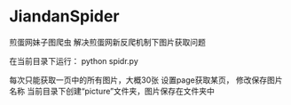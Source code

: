 # JiandanSpider
煎蛋网妹子图爬虫 解决煎蛋网新反爬机制下图片获取问题

在当前目录下运行：
	python spidr.py


每次只能获取一页中的所有图片，大概30张
设置page获取某页，
修改保存图片名称
当前目录下创建“picture”文件夹，图片保存在文件夹中
